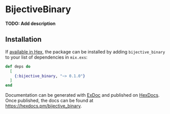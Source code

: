 # BijectiveBinary

**TODO: Add description**

## Installation

If [available in Hex](https://hex.pm/docs/publish), the package can be installed
by adding `bijective_binary` to your list of dependencies in `mix.exs`:

```elixir
def deps do
  [
    {:bijective_binary, "~> 0.1.0"}
  ]
end
```

Documentation can be generated with [ExDoc](https://github.com/elixir-lang/ex_doc)
and published on [HexDocs](https://hexdocs.pm). Once published, the docs can
be found at <https://hexdocs.pm/bijective_binary>.

